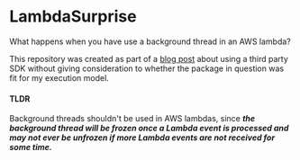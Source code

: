 # LambdaSurprise

What happens when you have use a background thread in an AWS lambda? 

This repository was created as part of a [blog post](https://blog.timbutterfield.co.uk/2020/02/11/serverless-deploy-developer-policy/) about using a third party SDK without giving consideration to whether the package in question was fit for my execution model. 

#### TLDR

Background threads shouldn't be used in AWS lambdas, since **_the background thread will be frozen once a Lambda event is processed and may not ever be unfrozen if more Lambda events are not received for some time._**
